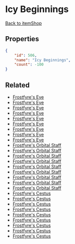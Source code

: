 # Icy Beginnings

<no description available>

[Back to itemShop](../item-shops.md)

## Properties

```json
{
    "id": 506,
    "name": "Icy Beginnings",
    "count": -100
}
```

## Related

- [Frostfyre's Eye](../items/16052-frostfyre-s-eye.md)
- [Frostfyre's Eye](../items/16053-frostfyre-s-eye.md)
- [Frostfyre's Eye](../items/16054-frostfyre-s-eye.md)
- [Frostfyre's Eye](../items/16055-frostfyre-s-eye.md)
- [Frostfyre's Eye](../items/16056-frostfyre-s-eye.md)
- [Frostfyre's Eye](../items/16057-frostfyre-s-eye.md)
- [Frostfyre's Eye](../items/16058-frostfyre-s-eye.md)
- [Frostfyre's Eye](../items/16059-frostfyre-s-eye.md)
- [Frostfyre's Eye](../items/16060-frostfyre-s-eye.md)
- [Frostfyre's Orbital Staff](../items/16061-frostfyre-s-orbital-staff.md)
- [Frostfyre's Orbital Staff](../items/16062-frostfyre-s-orbital-staff.md)
- [Frostfyre's Orbital Staff](../items/16063-frostfyre-s-orbital-staff.md)
- [Frostfyre's Orbital Staff](../items/16064-frostfyre-s-orbital-staff.md)
- [Frostfyre's Orbital Staff](../items/16065-frostfyre-s-orbital-staff.md)
- [Frostfyre's Orbital Staff](../items/16066-frostfyre-s-orbital-staff.md)
- [Frostfyre's Orbital Staff](../items/16067-frostfyre-s-orbital-staff.md)
- [Frostfyre's Orbital Staff](../items/16068-frostfyre-s-orbital-staff.md)
- [Frostfyre's Orbital Staff](../items/16069-frostfyre-s-orbital-staff.md)
- [Frostfyre's Cestus](../items/16070-frostfyre-s-cestus.md)
- [Frostfyre's Cestus](../items/16071-frostfyre-s-cestus.md)
- [Frostfyre's Cestus](../items/16072-frostfyre-s-cestus.md)
- [Frostfyre's Cestus](../items/16073-frostfyre-s-cestus.md)
- [Frostfyre's Cestus](../items/16074-frostfyre-s-cestus.md)
- [Frostfyre's Cestus](../items/16075-frostfyre-s-cestus.md)
- [Frostfyre's Cestus](../items/16076-frostfyre-s-cestus.md)
- [Frostfyre's Cestus](../items/16077-frostfyre-s-cestus.md)
- [Frostfyre's Cestus](../items/16078-frostfyre-s-cestus.md)

